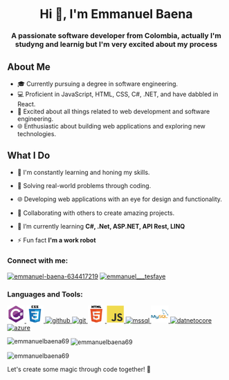 <h1 align="center">Hi 👋, I'm Emmanuel Baena</h1>
<h3 align="center">A passionate software developer from Colombia, actually I'm studyng and learnig but I'm very excited about my process</h3>

## About Me

- 🎓 Currently pursuing a degree in software engineering.
- 💻 Proficient in JavaScript, HTML, CSS, C#, .NET, and have dabbled in React.
- 🚀 Excited about all things related to web development and software engineering.
- 🌐 Enthusiastic about building web applications and exploring new technologies.

## What I Do

- 🌟 I'm constantly learning and honing my skills.
- 🧩 Solving real-world problems through coding.
- 🌐 Developing web applications with an eye for design and functionality.
- 🤝 Collaborating with others to create amazing projects.

- 🌱 I’m currently learning **C#, .Net, ASP.NET, API Rest, LINQ**

- ⚡ Fun fact **I'm a work robot**


<h3 align="left">Connect with me:</h3>
<p align="left">
<a href="https://linkedin.com/in/emmanuel-baena-634417219" target="blank"><img align="center" src="https://raw.githubusercontent.com/rahuldkjain/github-profile-readme-generator/master/src/images/icons/Social/linked-in-alt.svg" alt="emmanuel-baena-634417219" height="30" width="40" /></a>
<a href="https://instagram.com/emmanuel___tesfaye" target="blank"><img align="center" src="https://raw.githubusercontent.com/rahuldkjain/github-profile-readme-generator/master/src/images/icons/Social/instagram.svg" alt="emmanuel___tesfaye" height="30" width="40" /></a>
</p>

<h3 align="left">Languages and Tools:</h3>
<p align="left"> <a href="https://www.w3schools.com/cs/" target="_blank" rel="noreferrer"> <img src="https://raw.githubusercontent.com/devicons/devicon/master/icons/csharp/csharp-original.svg" alt="csharp" width="40" height="40"/> </a> <a href="https://www.w3schools.com/css/" target="_blank" rel="noreferrer"> <img src="https://raw.githubusercontent.com/devicons/devicon/master/icons/css3/css3-original-wordmark.svg" alt="css3" width="40" height="40"/> </a> <a href="https://github.com/" target="_blank" rel="noreferrer"> <img src="https://img.icons8.com/?size=100&id=52539&format=png&color=000000" alt="github" width="40" height="40"/> </a> <a href="https://git-scm.com/" target="_blank" rel="noreferrer"> <img src="https://www.vectorlogo.zone/logos/git-scm/git-scm-icon.svg" alt="git" width="40" height="40"/> </a> <a href="https://www.w3.org/html/" target="_blank" rel="noreferrer"> <img src="https://raw.githubusercontent.com/devicons/devicon/master/icons/html5/html5-original-wordmark.svg" alt="html5" width="40" height="40"/> </a> <a href="https://developer.mozilla.org/en-US/docs/Web/JavaScript" target="_blank" rel="noreferrer"> <img src="https://raw.githubusercontent.com/devicons/devicon/master/icons/javascript/javascript-original.svg" alt="javascript" width="40" height="40"/> </a> <a href="https://www.microsoft.com/en-us/sql-server" target="_blank" rel="noreferrer"> <img src="https://www.svgrepo.com/show/303229/microsoft-sql-server-logo.svg" alt="mssql" width="40" height="40"/> </a> <a href="https://www.mysql.com/" target="_blank" rel="noreferrer"> <img src="https://raw.githubusercontent.com/devicons/devicon/master/icons/mysql/mysql-original-wordmark.svg" alt="mysql" width="40" height="40"/> </a> <a href="https://dotnet.microsoft.com/en-us/download" target="_blank" rel="noreferrer"> <img src="https://img.icons8.com/?size=100&id=1BC75jFEBED6&format=png&color=000000" alt="datnetocore" width="40" height="40"/> </a> <a href="https://azure.microsoft.com/es-es/" target="_blank" rel="noreferrer"> <img src="https://img.icons8.com/?size=100&id=VLKafOkk3sBX&format=png&color=000000" alt="azure" width="40" height="40"/> </a> </p>

<p><img align="left" src="https://github-readme-stats.vercel.app/api/top-langs?username=emmanuelbaena69&show_icons=true&locale=en&layout=compact" alt="emmanuelbaena69" /></p>

<p>&nbsp;<img align="center" src="https://github-readme-stats.vercel.app/api?username=emmanuelbaena69&show_icons=true&locale=en" alt="emmanuelbaena69" /></p>

<p><img align="center" src="https://github-readme-streak-stats.herokuapp.com/?user=emmanuelbaena69&" alt="emmanuelbaena69" /></p>

Let's create some magic through code together! 🚀

